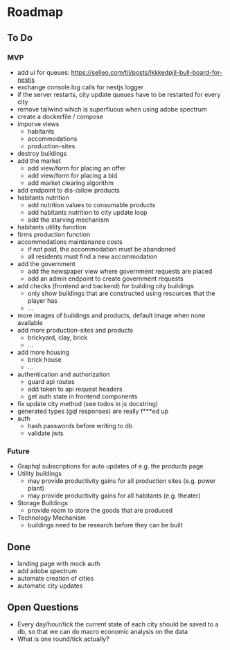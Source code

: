 # Roadmap

## To Do

### MVP

- add ui for queues: https://selleo.com/til/posts/lkkkedpjjl-bull-board-for-nestjs
- exchange console.log calls for nestjs logger
- if the server restarts, city update queues have to be restarted for every city
- remove tailwind which is superfluous when using adobe spectrum
- create a dockerfile / compose
- imporve views
  - habitants
  - accommodations
  - production-sites
- destroy buildings
- add the market
  - add view/form for placing an offer
  - add view/form for placing a bid
  - add market clearing algorithm
- add endpoint to dis-/allow products
- habitants nutrition
  - add nutrition values to consumable products
  - add habitants nutrition to city update loop
  - add the starving mechanism
- habitants utility function
- firms production function
- accommodations maintenance costs
  - if not paid, the accommodation must be abandoned
  - all residents must find a new accommodation
- add the government
  - add the newspaper view where government requests are placed
  - add an admin endpoint to create government requests
- add checks (frontend and backend) for building city buildings
  - only show buildings that are constructed using resources that the player has
  - ...
- more images of buildings and products, default image when none available
- add more production-sites and products
  - brickyard, clay, brick
  - ...
- add more housing
  - brick house
  - ...
- authentication and authorization
  - guard api routes
  - add token to api request headers
  - get auth state in frontend components
- fix update city method (see todos in js docstring)
- generated types (gql responses) are really f***ed up
- auth
  - hash passwords before writing to db
  - validate jwts

### Future

- Graphql subscriptions for auto updates of e.g. the products page
- Utility buildings
  - may provide productivity gains for all production sites (e.g. power plant)
  - may provide productivity gains for all habitants (e.g. theater)
- Storage Buildings
  - provide room to store the goods that are produced
- Technology Mechanism
  - buildings need to be research before they can be built

## Done

- landing page with mock auth
- add adobe spectrum
- automate creation of cities
- automatic city updates


## Open Questions

- Every day/hour/tick the current state of each city should be saved to a db, so that we can do macro economic analysis on the data
- What is one round/tick actually?
